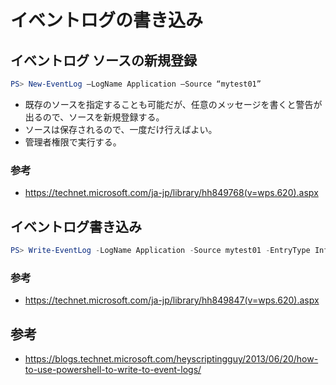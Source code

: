 ﻿# イベントログの書き込み

## イベントログ ソースの新規登録

```powershell
PS> New-EventLog –LogName Application –Source “mytest01”
```

- 既存のソースを指定することも可能だが、任意のメッセージを書くと警告が出るので、ソースを新規登録する。
- ソースは保存されるので、一度だけ行えばよい。
- 管理者権限で実行する。

### 参考

- https://technet.microsoft.com/ja-jp/library/hh849768(v=wps.620).aspx

## イベントログ書き込み

```powershell
PS> Write-EventLog -LogName Application -Source mytest01 -EntryType Information -EventId 1 -Message "hello, world"
```

### 参考

- https://technet.microsoft.com/ja-jp/library/hh849847(v=wps.620).aspx

## 参考

- https://blogs.technet.microsoft.com/heyscriptingguy/2013/06/20/how-to-use-powershell-to-write-to-event-logs/
